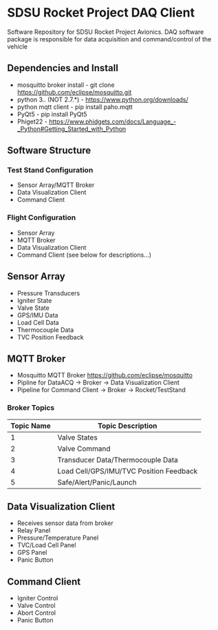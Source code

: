 SDSU Rocket Project DAQ Client
=================================
Software Repository for SDSU Rocket Project Avionics. DAQ software package is responsible for data acquisition and command/control of the vehicle
## Dependencies and Install
* mosquitto broker install - git clone 
<https://github.com/eclipse/mosquitto.git>
* python 3.*.* (NOT 2.7.*) - https://www.python.org/downloads/
* python mqtt client - pip install paho.mqtt
* PyQt5 - pip install PyQt5
* Phiget22 - <https://www.phidgets.com/docs/Language_-_Python#Getting_Started_with_Python>

## Software Structure
### Test Stand Configuration
* Sensor Array/MQTT Broker
* Data Visualization Client
* Command Client
### Flight Configuration
* Sensor Array
* MQTT Broker
* Data Visualization Client
* Command Client
(see below for descriptions...)
## Sensor Array
* Pressure Transducers
* Igniter State
* Valve State
* GPS/IMU Data
* Load Cell Data
* Thermocouple Data
* TVC Position Feedback
## MQTT Broker
* Mosquitto MQTT Broker <https://github.com/eclipse/mosquitto>
* Pipline for DataACQ -> Broker -> Data Visualization Client
* Pipeline for Command Client -> Broker -> Rocket/TestStand
### Broker Topics
Topic Name | Topic Description
---------- | -----------
1 | Valve States
2 | Valve Command
3 | Transducer Data/Thermocouple Data
4 | Load Cell/GPS/IMU/TVC Position Feedback
5 | Safe/Alert/Panic/Launch
## Data Visualization Client
* Receives sensor data from broker
* Relay Panel
* Pressure/Temperature Panel
* TVC/Load Cell Panel
* GPS Panel
* Panic Button
## Command Client
* Igniter Control
* Valve Control
* Abort Control
* Panic Button